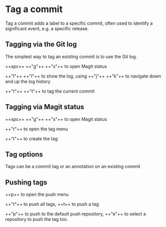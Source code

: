 # Tag a commit

Tag a commit adds a label to a specific commit, often used to identify a significant event, e.g. a specific release.

## Tagging via the Git log

The simplest way to tag an existing commit is to use the Git log.

++spc++ ++"g"++ ++"s"++ to open Magit status

++"l"++ ++"l"++ to show the log, using ++"j"++ ++"k"++ to navigate down and up the log history

++"t"++ ++"t"++ to tag the current commit


## Tagging via Magit status

++spc++ ++"g"++ ++"s"++ to open Magit status

++"t"++ to open the tag menu

++"t"++ to create the tag

## Tag options

Tags can be a commit tag or an annotation on an existing commit


## Pushing tags

++p++ to open the push menu

++"t"++ to push all tags, ++t++ to push a tag

++"p"++ to push to the default push repository, ++"e"++ to select a repository to push the tag too.
